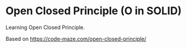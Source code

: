 # Open Closed Principle (O in SOLID)
Learning Open Closed Principle.

Based on https://code-maze.com/open-closed-principle/

